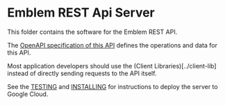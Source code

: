# Emblem REST Api Server

This folder contains the software for the Emblem REST API.

The [OpenAPI specification of this API](./openapi.yaml) defines
the operations and data for this API.

Most application developers should use the (Client Libraries)[../client-lib]
instead of directly sending requests to the API itself.

See the [TESTING](./TESTING.md) and [INSTALLING](./INSTALLING.md)
for instructions to deploy the server to Google Cloud.
